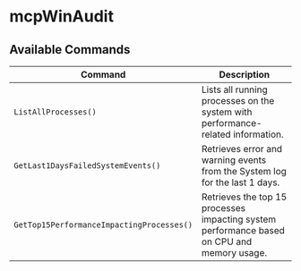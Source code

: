 # mcpWinAudit

## Available Commands

| Command | Description |
|---|---|
| `ListAllProcesses()` | Lists all running processes on the system with performance-related information. |
| `GetLast1DaysFailedSystemEvents()` | Retrieves error and warning events from the System log for the last 1 days. |
| `GetTop15PerformanceImpactingProcesses()` | Retrieves the top 15 processes impacting system performance based on CPU and memory usage. |
